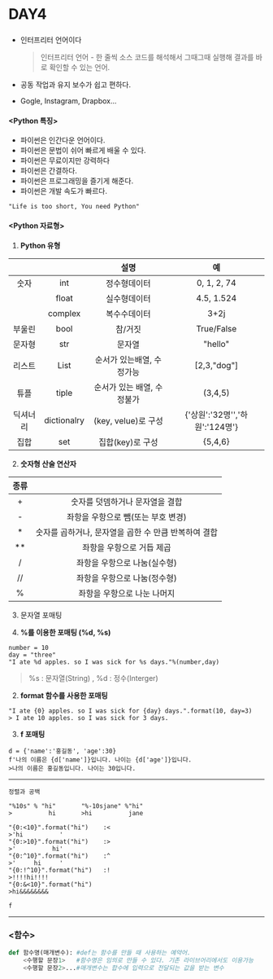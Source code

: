 # DAY4

### <Python>

- 인터프리터 언어이다

  > 인터프리터 언어 - 한 줄씩 소스 코드를 해석해서 그때그때 실행해 결과를 바로 확인할 수 있는 언어.

- 공동 작업과 유지 보수가 쉽고 편하다.
- Gogle, Instagram, Drapbox...



#### <Python 특징>

- 파이썬은 인간다운 언어이다.
- 파이썬은 문법이 쉬어 빠르게 배울 수 있다.
- 파이썬은 무료이지만 강력하다
- 파이썬은 간결하다.
- 파이썬은 프로그래밍을 즐기게 해준다.
- 파이썬은 개발 속도가 빠르다.

`"Life is too short, You need Python"`



#### <Python 자료형>

1. **Python 유형**

|          |             |            설명            |               예                |
| :------: | :---------: | :------------------------: | :-----------------------------: |
|   숫자   |     int     |        정수형데이터        |           0, 1, 2, 74           |
|          |    float    |        실수형데이터        |           4.5, 1.524            |
|          |   complex   |        복수수데이터        |              3+2j               |
|  부울린  |    bool     |          참/거짓           |           True/False            |
|  문자형  |     str     |           문자열           |             "hello"             |
|  리스트  |    List     | 순서가 있는배열,  수정가능 |           [2,3,"dog"]           |
|   튜플   |    tiple    | 순서가 있는 배열, 수정불가 |             (3,4,5)             |
| 딕셔너리 | dictionalry |    (key, velue)로 구성     | {'상원':'32명'','하원':'124명'} |
|   집합   |     set     |      집합(key)로 구성      |             {5,4,6}             |



2. **숫자형 산술 연산자**

| 종류 |                                                      |
| :--: | :--------------------------------------------------: |
|  +   |           숫자를 덧뎀하거나 문자열을 결합            |
|  -   |          좌항을 우항으로 뺌(또는 부호 변경)          |
|  *   | 숫자를 곱하거나, 문자열을 곱한 수 만큼 반복하여 결합 |
|  **  |              좌항을 우항으로 거듭 제곱               |
|  /   |             좌항을 우항으로 나눔(실수형)             |
|  //  |             좌항을 우항으로 나눔(정수형)             |
|  %   |             좌항을 우항으로 나눈 나머지              |



3. 문자열 포매팅

1. **%를 이용한 포매팅 (%d, %s)**

```
number = 10
day = "three"
"I ate %d apples. so I was sick for %s days."%(number,day)
```

> %s : 문자열(String) , %d : 정수(Interger)

2. **format 함수를 사용한 포매팅**

```
"I ate {0} apples. so I was sick for {day} days.".format(10, day=3)
> I ate 10 apples. so I was sick for 3 days.
```

3. **f 포매팅**

```
d = {'name':'홍길동', 'age':30}
f'나의 이름은 {d['name']}입니다. 나이는 {d['age']}입니다.
>나의 이름은 홍길동입니다. 나이는 30입니다.
```



---

`정렬과 공백`

```
"%10s" % "hi"       "%-10sjane" %"hi"
>          hi       >hi          jane   
```

```
"{0:<10}".format("hi")    :<
>'hi          '
"{0:>10}".format("hi")    :>
>'          hi'
"{0:^10}".format("hi")    :^
>'     hi     '    
"{0:!^10}".format("hi")   :!
>!!!!hi!!!!
"{0:&<10}".format("hi")
>hi&&&&&&&&
```

```
f
```

---

### <함수>

```python
def 함수명(매개변수): #def는 함수를 만들 때 사용하는 예약어.
    <수행할 문장1>   #함수명은 임의로 만들 수 있다. 기존 라이브어리에서도 이용가능
    <수행할 문장2>...#매개변수는 합수에 입력으로 전달되는 값을 받는 변수
```

